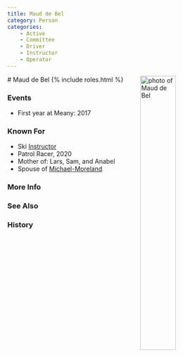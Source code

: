 ```yaml
---
title: Maud de Bel
category: Person
categories:
    - Active
    - Committee
    - Driver
    - Instructor
    - Operator
---
```

<img src="/img/2020-Maud-de-Bel.jpeg" alt="photo of Maud de Bel" align="right" style="width: 40%">
# Maud de Bel
{% include roles.html %}

### Events
- First year at Meany: 2017

### Known For
- Ski [Instructor](Instructor)
- Patrol Racer, 2020
- Mother of: Lars, Sam, and Anabel
- Spouse of [Michael-Moreland](/Person/Michael-Moreland)

### More Info
### See Also
### History

